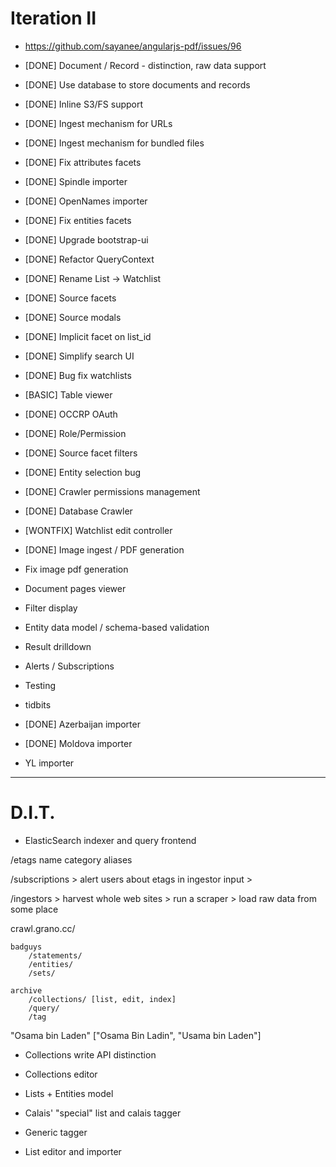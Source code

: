 Iteration II
============

* https://github.com/sayanee/angularjs-pdf/issues/96

* [DONE] Document / Record - distinction, raw data support
* [DONE] Use database to store documents and records
* [DONE] Inline S3/FS support
* [DONE] Ingest mechanism for URLs
* [DONE] Ingest mechanism for bundled files
* [DONE] Fix attributes facets
* [DONE] Spindle importer 
* [DONE] OpenNames importer
* [DONE] Fix entities facets
* [DONE] Upgrade bootstrap-ui
* [DONE] Refactor QueryContext 
* [DONE] Rename List -> Watchlist
* [DONE] Source facets
* [DONE] Source modals
* [DONE] Implicit facet on list_id
* [DONE] Simplify search UI
* [DONE] Bug fix watchlists
* [BASIC] Table viewer
* [DONE] OCCRP OAuth
* [DONE] Role/Permission
* [DONE] Source facet filters
* [DONE] Entity selection bug
* [DONE] Crawler permissions management
* [DONE] Database Crawler
* [WONTFIX] Watchlist edit controller
* [DONE] Image ingest / PDF generation
* Fix image pdf generation
* Document pages viewer
* Filter display
* Entity data model / schema-based validation
* Result drilldown
* Alerts / Subscriptions
* Testing
* tidbits

* [DONE] Azerbaijan importer 
* [DONE] Moldova importer
* YL importer
-----




D.I.T.
======


* ElasticSearch indexer and query frontend

/etags
    name
    category
    aliases


/subscriptions
    > alert users about etags in ingestor input
    > 


/ingestors
    > harvest whole web sites
    > run a scraper
    > load raw data from some place



crawl.grano.cc/
    

    badguys
        /statements/
        /entities/
        /sets/

    archive
        /collections/ [list, edit, index]
        /query/
        /tag


"Osama bin Laden" ["Osama Bin Ladin", "Usama bin Laden"]





* Collections write API distinction
* Collections editor

* Lists + Entities model 
* Calais' "special" list and calais tagger
* Generic tagger 
* List editor and importer
